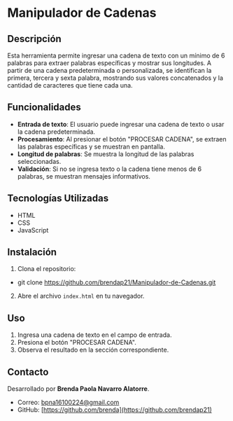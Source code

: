 # Manipulador de Cadenas

## Descripción

Esta herramienta permite ingresar una cadena de texto con un mínimo de 6 palabras para extraer palabras específicas y mostrar sus longitudes. A partir de una cadena predeterminada o personalizada, se identifican la primera, tercera y sexta palabra, mostrando sus valores concatenados y la cantidad de caracteres que tiene cada una.

## Funcionalidades

- **Entrada de texto**: El usuario puede ingresar una cadena de texto o usar la cadena predeterminada.
- **Procesamiento**: Al presionar el botón "PROCESAR CADENA", se extraen las palabras específicas y se muestran en pantalla.
- **Longitud de palabras**: Se muestra la longitud de las palabras seleccionadas.
- **Validación**: Si no se ingresa texto o la cadena tiene menos de 6 palabras, se muestran mensajes informativos.

## Tecnologías Utilizadas

- HTML
- CSS
- JavaScript

## Instalación

1. Clona el repositorio:

- git clone https://github.com/brendap21/Manipulador-de-Cadenas.git

2. Abre el archivo `index.html` en tu navegador.

## Uso

1. Ingresa una cadena de texto en el campo de entrada.
2. Presiona el botón "PROCESAR CADENA".
3. Observa el resultado en la sección correspondiente.

## Contacto

Desarrollado por **Brenda Paola Navarro Alatorre**.
- Correo: [bpna16100224@gmail.com](mailto:bpna16100224@gmail.com)
- GitHub: [https://github.com/brenda](https://github.com/brendap21)
